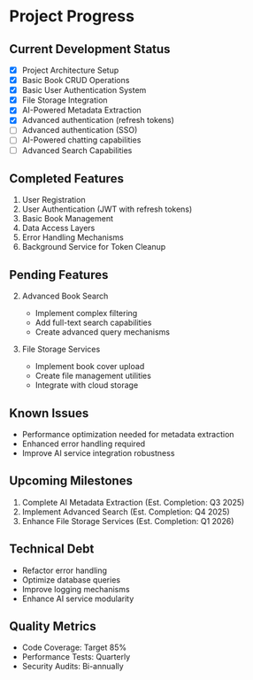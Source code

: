 # Project Progress

## Current Development Status
- [x] Project Architecture Setup
- [x] Basic Book CRUD Operations
- [x] Basic User Authentication System
- [x] File Storage Integration
- [x] AI-Powered Metadata Extraction
- [x] Advanced authentication (refresh tokens)
- [ ] Advanced authentication (SSO)
- [ ] AI-Powered chatting capabilities
- [ ] Advanced Search Capabilities
## Completed Features
1. User Registration
2. User Authentication (JWT with refresh tokens)
3. Basic Book Management
4. Data Access Layers
5. Error Handling Mechanisms
6. Background Service for Token Cleanup

## Pending Features

2. Advanced Book Search
   - Implement complex filtering
   - Add full-text search capabilities
   - Create advanced query mechanisms

3. File Storage Services
   - Implement book cover upload
   - Create file management utilities
   - Integrate with cloud storage

## Known Issues
- Performance optimization needed for metadata extraction
- Enhanced error handling required
- Improve AI service integration robustness

## Upcoming Milestones
1. Complete AI Metadata Extraction (Est. Completion: Q3 2025)
2. Implement Advanced Search (Est. Completion: Q4 2025)
3. Enhance File Storage Services (Est. Completion: Q1 2026)

## Technical Debt
- Refactor error handling
- Optimize database queries
- Improve logging mechanisms
- Enhance AI service modularity

## Quality Metrics
- Code Coverage: Target 85%
- Performance Tests: Quarterly
- Security Audits: Bi-annually
